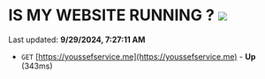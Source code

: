 # IS MY WEBSITE RUNNING ? [![](https://img.shields.io/static/v1?label=Sponsor&message=%E2%9D%A4&logo=GitHub&color=%23fe8e86)](https://github.com/sponsors/Youssef-Lehmam)

Last updated: **9/29/2024, 7:27:11 AM**

- `GET` [https://youssefservice.me](https://youssefservice.me) - **Up** (343ms)
